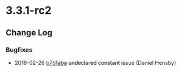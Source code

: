 # 3.3.1-rc2

<!--- Changes below this line will be automatically regenerated -->

## Change Log

### Bugfixes

 * 2016-02-26 [b7b1aba](https://github.com/silverstripe/silverstripe-framework/commit/b7b1aba3fbc56a87c95beefb50051f4d40e00443) undeclared constant issue (Daniel Hensby)
